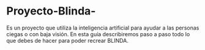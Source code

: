 # Proyecto-Blinda-
Es un proyecto que utiliza la inteligencia artificial para ayudar a las personas ciegas o con baja visión.
En esta guía describiremos paso a paso todo lo que debes de hacer para poder recrear BLINDA.


